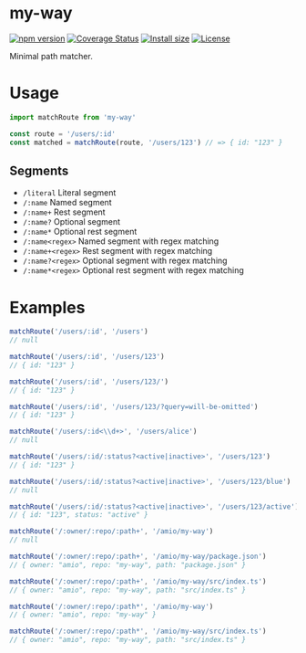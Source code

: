 # my-way

[![npm version][npm-src]][npm-href]
[![Coverage Status][coverage-src]][coverage-href]
[![Install size][bundlephobia-src]][bundlephobia-href]
[![License][license-src]][license-href]

Minimal path matcher.

# Usage

```javascript
import matchRoute from 'my-way'

const route = '/users/:id'
const matched = matchRoute(route, '/users/123') // => { id: "123" }
```

## Segments

- `/literal` Literal segment
- `/:name` Named segment
- `/:name+` Rest segment
- `/:name?` Optional segment
- `/:name*` Optional rest segment
- `/:name<regex>` Named segment with regex matching
- `/:name+<regex>` Rest segment with regex matching
- `/:name?<regex>` Optional segment with regex matching
- `/:name*<regex>` Optional rest segment with regex matching

# Examples

```javascript
matchRoute('/users/:id', '/users')
// null

matchRoute('/users/:id', '/users/123')
// { id: "123" }

matchRoute('/users/:id', '/users/123/')
// { id: "123" }

matchRoute('/users/:id', '/users/123/?query=will-be-omitted')
// { id: "123" }

matchRoute('/users/:id<\\d+>', '/users/alice')
// null

matchRoute('/users/:id/:status?<active|inactive>', '/users/123')
// { id: "123" }

matchRoute('/users/:id/:status?<active|inactive>', '/users/123/blue')
// null

matchRoute('/users/:id/:status?<active|inactive>', '/users/123/active')
// { id: "123", status: "active" }

matchRoute('/:owner/:repo/:path+', '/amio/my-way')
// null

matchRoute('/:owner/:repo/:path+', '/amio/my-way/package.json')
// { owner: "amio", repo: "my-way", path: "package.json" }

matchRoute('/:owner/:repo/:path+', '/amio/my-way/src/index.ts')
// { owner: "amio", repo: "my-way", path: "src/index.ts" }

matchRoute('/:owner/:repo/:path*', '/amio/my-way')
// { owner: "amio", repo: "my-way" }

matchRoute('/:owner/:repo/:path*', '/amio/my-way/src/index.ts')
// { owner: "amio", repo: "my-way", path: "src/index.ts" }
```

[npm-src]: https://badgen.net/npm/v/my-way
[npm-href]: https://www.npmjs.com/package/my-way
[coverage-src]: https://badgen.net/codecov/c/github/amio/my-way
[coverage-href]: https://codecov.io/gh/amio/my-way
[bundlephobia-src]: https://badgen.net/bundlephobia/min/my-way
[bundlephobia-href]: https://packagephobia.now.sh/result?p=my-way
[license-src]: https://badgen.net/badge/license/MIT
[license-href]: LICENSE.md
